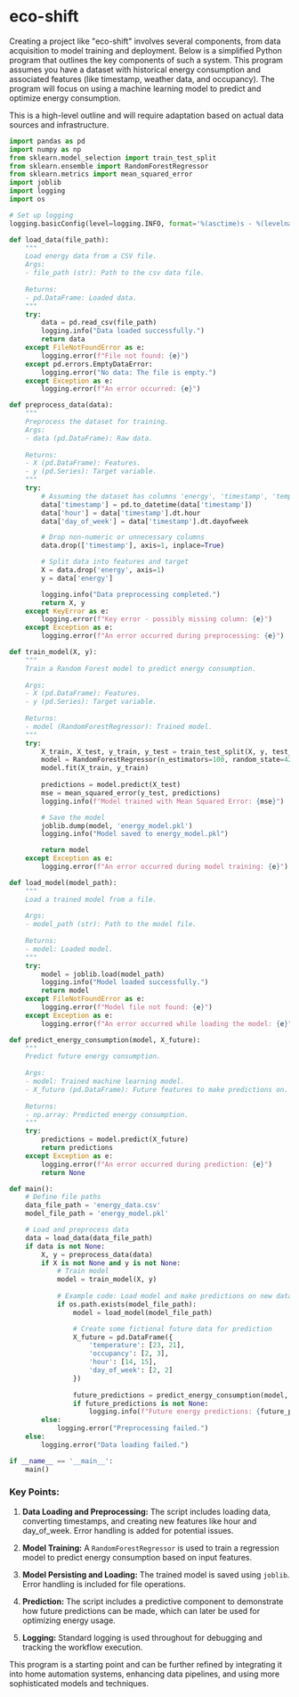 # eco-shift

Creating a project like "eco-shift" involves several components, from data acquisition to model training and deployment. Below is a simplified Python program that outlines the key components of such a system. This program assumes you have a dataset with historical energy consumption and associated features (like timestamp, weather data, and occupancy). The program will focus on using a machine learning model to predict and optimize energy consumption.

This is a high-level outline and will require adaptation based on actual data sources and infrastructure.

```python
import pandas as pd
import numpy as np
from sklearn.model_selection import train_test_split
from sklearn.ensemble import RandomForestRegressor
from sklearn.metrics import mean_squared_error
import joblib
import logging
import os

# Set up logging
logging.basicConfig(level=logging.INFO, format='%(asctime)s - %(levelname)s - %(message)s')

def load_data(file_path):
    """
    Load energy data from a CSV file.
    Args:
    - file_path (str): Path to the csv data file.
    
    Returns:
    - pd.DataFrame: Loaded data.
    """
    try:
        data = pd.read_csv(file_path)
        logging.info("Data loaded successfully.")
        return data
    except FileNotFoundError as e:
        logging.error(f"File not found: {e}")
    except pd.errors.EmptyDataError:
        logging.error("No data: The file is empty.")
    except Exception as e:
        logging.error(f"An error occurred: {e}")

def preprocess_data(data):
    """
    Preprocess the dataset for training.
    Args:
    - data (pd.DataFrame): Raw data.
    
    Returns:
    - X (pd.DataFrame): Features.
    - y (pd.Series): Target variable.
    """
    try:
        # Assuming the dataset has columns 'energy', 'timestamp', 'temperature', 'occupancy'.
        data['timestamp'] = pd.to_datetime(data['timestamp'])
        data['hour'] = data['timestamp'].dt.hour
        data['day_of_week'] = data['timestamp'].dt.dayofweek

        # Drop non-numeric or unnecessary columns
        data.drop(['timestamp'], axis=1, inplace=True)

        # Split data into features and target
        X = data.drop('energy', axis=1)
        y = data['energy']

        logging.info("Data preprocessing completed.")
        return X, y
    except KeyError as e:
        logging.error(f"Key error - possibly missing column: {e}")
    except Exception as e:
        logging.error(f"An error occurred during preprocessing: {e}")

def train_model(X, y):
    """
    Train a Random Forest model to predict energy consumption.
    
    Args:
    - X (pd.DataFrame): Features.
    - y (pd.Series): Target variable.
    
    Returns:
    - model (RandomForestRegressor): Trained model.
    """
    try:
        X_train, X_test, y_train, y_test = train_test_split(X, y, test_size=0.2, random_state=42)
        model = RandomForestRegressor(n_estimators=100, random_state=42)
        model.fit(X_train, y_train)
        
        predictions = model.predict(X_test)
        mse = mean_squared_error(y_test, predictions)
        logging.info(f"Model trained with Mean Squared Error: {mse}")

        # Save the model
        joblib.dump(model, 'energy_model.pkl')
        logging.info("Model saved to energy_model.pkl")

        return model
    except Exception as e:
        logging.error(f"An error occurred during model training: {e}")

def load_model(model_path):
    """
    Load a trained model from a file.
    
    Args:
    - model_path (str): Path to the model file.
    
    Returns:
    - model: Loaded model.
    """
    try:
        model = joblib.load(model_path)
        logging.info("Model loaded successfully.")
        return model
    except FileNotFoundError as e:
        logging.error(f"Model file not found: {e}")
    except Exception as e:
        logging.error(f"An error occurred while loading the model: {e}")

def predict_energy_consumption(model, X_future):
    """
    Predict future energy consumption.
    
    Args:
    - model: Trained machine learning model.
    - X_future (pd.DataFrame): Future features to make predictions on.
    
    Returns:
    - np.array: Predicted energy consumption.
    """
    try:
        predictions = model.predict(X_future)
        return predictions
    except Exception as e:
        logging.error(f"An error occurred during prediction: {e}")
        return None

def main():
    # Define file paths
    data_file_path = 'energy_data.csv'
    model_file_path = 'energy_model.pkl'

    # Load and preprocess data
    data = load_data(data_file_path)
    if data is not None:
        X, y = preprocess_data(data)
        if X is not None and y is not None:
            # Train model
            model = train_model(X, y)
            
            # Example code: Load model and make predictions on new data
            if os.path.exists(model_file_path):
                model = load_model(model_file_path)

                # Create some fictional future data for prediction
                X_future = pd.DataFrame({
                    'temperature': [23, 21],
                    'occupancy': [2, 3],
                    'hour': [14, 15],
                    'day_of_week': [2, 2]
                })
                
                future_predictions = predict_energy_consumption(model, X_future)
                if future_predictions is not None:
                    logging.info(f"Future energy predictions: {future_predictions}")
        else:
            logging.error("Preprocessing failed.")
    else:
        logging.error("Data loading failed.")

if __name__ == '__main__':
    main()
```

### Key Points:

1. **Data Loading and Preprocessing:** The script includes loading data, converting timestamps, and creating new features like hour and day_of_week. Error handling is added for potential issues.

2. **Model Training:** A `RandomForestRegressor` is used to train a regression model to predict energy consumption based on input features.

3. **Model Persisting and Loading:** The trained model is saved using `joblib`. Error handling is included for file operations.

4. **Prediction:** The script includes a predictive component to demonstrate how future predictions can be made, which can later be used for optimizing energy usage.

5. **Logging:** Standard logging is used throughout for debugging and tracking the workflow execution.

This program is a starting point and can be further refined by integrating it into home automation systems, enhancing data pipelines, and using more sophisticated models and techniques.